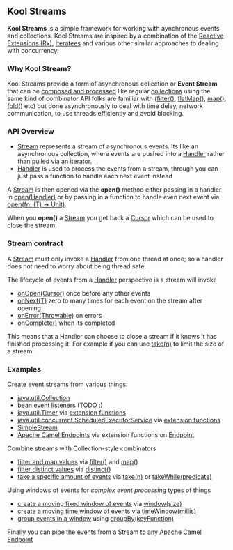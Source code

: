 ## Kool Streams

**Kool Streams** is a simple framework for working with aynchronous events and collections. Kool Streams are inspired by a combination of the [Reactive Extensions (Rx)](http://msdn.microsoft.com/en-us/data/gg577609), [Iteratees](http://okmij.org/ftp/Streams.html) and various other similar approaches to dealing with concurrency.

### Why Kool Stream?

Kool Streams provide a form of asynchronous collection or **Event Stream** that can be [composed and processed](https://github.com/koolapp/koolapp/blob/master/koolapp-stream/src/test/kotlin/test/koolapp/stream/CollectionTest.kt#L15) like regular [collections](http://jetbrains.github.com/kotlin/versions/snapshot/apidocs/kotlin/java/util/Collection-extensions.html) using the same kind of combinator API folks are familiar with (<a href="http://jetbrains.github.com/kotlin/versions/snapshot/apidocs/kotlin/java/util/Collection-extensions.html#filter(jet.Function1)">filter()</a>, <a href="http://jetbrains.github.com/kotlin/versions/snapshot/apidocs/kotlin/java/util/Collection-extensions.html#flatMap(jet.Function1)">flatMap()</a>, <a href="http://jetbrains.github.com/kotlin/versions/snapshot/apidocs/kotlin/java/util/Collection-extensions.html#map(jet.Function1)">map()</a>, <a href="http://jetbrains.github.com/kotlin/versions/snapshot/apidocs/kotlin/java/util/Collection-extensions.html#fold(T, jet.Function2)">fold()</a> etc) but done asynchronously to deal with time delay, network communication, to use threads efficiently and avoid blocking.

### API Overview

* [Stream<T>](http://koolapp.org/versions/snapshot/apidocs/org/koolapp/stream/Stream.html) represents a stream of asynchronous events. Its like an asynchronous collection, where events are pushed into a [Handler<T>](http://koolapp.org/versions/snapshot/apidocs/org/koolapp/stream/Handler.html) rather than pulled via an iterator.
* [Handler<T>](http://koolapp.org/versions/snapshot/apidocs/org/koolapp/stream/Handler.html) is used to process the events from a stream, through you can just pass a function to handle each next event instead

A [Stream<T>](http://koolapp.org/versions/snapshot/apidocs/org/koolapp/stream/Stream.html) is then opened via the **open()** method either passing in a handler in <a href="http://koolapp.org/versions/snapshot/apidocs/org/koolapp/stream/Stream.html#open(org.koolapp.stream.Handler)">open(Handler<T>)</a> or by passing in a function to handle even next event via <a href="http://koolapp.org/versions/snapshot/apidocs/org/koolapp/stream/Stream.html#open(jet.Function1)">open(fn: (T) -> Unit)</a>.

When you **open()** a [Stream<T>](http://koolapp.org/versions/snapshot/apidocs/org/koolapp/stream/Stream.html) you get back a [Cursor](http://koolapp.org/versions/snapshot/apidocs/org/koolapp/stream/Cursor.html) which can be used to close the stream.

### Stream contract

A [Stream<T>](http://koolapp.org/versions/snapshot/apidocs/org/koolapp/stream/Stream.html) must only invoke a [Handler<T>](http://koolapp.org/versions/snapshot/apidocs/org/koolapp/stream/Handler.html) from one thread at once; so a handler does not need to worry about being thread safe.

The lifecycle of events from a [Handler<T>](http://koolapp.org/versions/snapshot/apidocs/org/koolapp/stream/Handler.html) perspective is a stream will invoke

* <a href="http://koolapp.org/versions/snapshot/apidocs/org/koolapp/stream/Handler.html#onOpen(org.koolapp.stream.Cursor)">onOpen(Cursor)</a> once before any other events
* <a href="http://koolapp.org/versions/snapshot/apidocs/org/koolapp/stream/Handler.html#onNext(T)">onNext(T)</a> zero to many times for each event on the stream after opening
* <a href="http://koolapp.org/versions/snapshot/apidocs/org/koolapp/stream/Handler.html#onError(jet.Throwable)">onError(Throwable)</a> on errors
* <a href="http://koolapp.org/versions/snapshot/apidocs/org/koolapp/stream/Handler.html#onComplete()">onComplete()</a> when its completed

This means that a Handler can choose to close a stream if it knows it has finished processing it. For example if you can use [take(n)](https://github.com/koolapp/koolapp/blob/master/koolapp-stream/src/test/kotlin/test/koolapp/stream/TakeTest.kt#L14) to limit the size of a stream.

### Examples

Create event streams from various things:

* [java.util.Collection](https://github.com/koolapp/koolapp/blob/master/koolapp-stream/src/test/kotlin/test/koolapp/stream/CollectionTest.kt#L10)
* bean event listeners (TODO :)
* [java.util.Timer](https://github.com/koolapp/koolapp/blob/master/koolapp-stream/src/test/kotlin/test/koolapp/stream/TimerTest.kt#L14) via [extension functions](http://koolapp.org/versions/snapshot/apidocs/org/koolapp/stream/java/util/Timer-extensions.html)
* [java.util.concurrent.ScheduledExecutorService](https://github.com/koolapp/koolapp/blob/master/koolapp-stream/src/test/kotlin/test/koolapp/stream/ScheduledExecutorServiceTest.kt#L17) via [extension functions](http://koolapp.org/versions/snapshot/apidocs/org/koolapp/stream/java/util/concurrent/ScheduledExecutorService-extensions.html)
* [SimpleStream](https://github.com/koolapp/koolapp/blob/master/koolapp-stream/src/test/kotlin/test/koolapp/stream/SimpleStreamTest.kt#L15)
* [Apache Camel Endpoints](https://github.com/koolapp/koolapp/blob/master/koolapp-camel/src/test/kotlin/test/koolapp/camel/EndpointConsumeTest.kt#L27) via extension functions on [Endpoint](http://koolapp.org/versions/snapshot/apidocs/org/koolapp/camel/org/apache/camel/Endpoint-extensions.html)

Combine streams with Collection-style combinators

* [filter and map values](https://github.com/koolapp/koolapp/blob/master/koolapp-stream/src/test/kotlin/test/koolapp/stream/CollectionTest.kt#L15) via <a href="http://koolapp.org/versions/snapshot/apidocs/org/koolapp/stream/Stream.html#filter(jet.Function1)">filter()</a> and <a href="http://koolapp.org/versions/snapshot/apidocs/org/koolapp/stream/Stream.html#map(jet.Function1)">map()</a>
* [filter distinct values](https://github.com/koolapp/koolapp/blob/master/koolapp-stream/src/test/kotlin/test/koolapp/stream/DistinctTest.kt#L14) via <a href="http://koolapp.org/versions/snapshot/apidocs/org/koolapp/stream/Stream.html#distinct()">distinct()</a>
* [take a specific amount of events](https://github.com/koolapp/koolapp/blob/master/koolapp-stream/src/test/kotlin/test/koolapp/stream/TakeTest.kt#L14) via <a href="http://koolapp.org/versions/snapshot/apidocs/org/koolapp/stream/Stream.html#take(jet.Int)">take(n)</a> or <a href="http://koolapp.org/versions/snapshot/apidocs/org/koolapp/stream/Stream.html#takeWhile(jet.Function1)">takeWhile(predicate)</a>

Using windows of events for *complex event processing* types of things

* [create a moving fixed window of events](https://github.com/koolapp/koolapp/blob/master/koolapp-stream/src/test/kotlin/test/koolapp/stream/WindowTest.kt#L21) via <a href="http://koolapp.org/versions/snapshot/apidocs/org/koolapp/stream/Stream.html#window(jet.Int)">window(size)</a>
* [create a moving time window of events](https://github.com/koolapp/koolapp/blob/master/koolapp-stream/src/test/kotlin/test/koolapp/stream/TimeWindowTest.kt#L22) via <a href="http://koolapp.org/versions/snapshot/apidocs/org/koolapp/stream/Stream.html#timeWindow(jet.Long)">timeWindow(millis)</a>
* [group events in a window](https://github.com/koolapp/koolapp/blob/master/koolapp-math/src/test/kotlin/test/koolapp/math/GroupByTest.kt#L11) using <a href="http://koolapp.org/versions/snapshot/apidocs/org/koolapp/stream/org/koolapp/stream/Stream-extensions.html#groupBy(jet.Function1)">groupBy(keyFunction)</a>

Finally you can pipe the events from a Stream [to any Apache Camel Endpoint](https://github.com/koolapp/koolapp/blob/master/koolapp-camel/src/test/kotlin/test/koolapp/camel/EndpointProduceTest.kt#L33)
